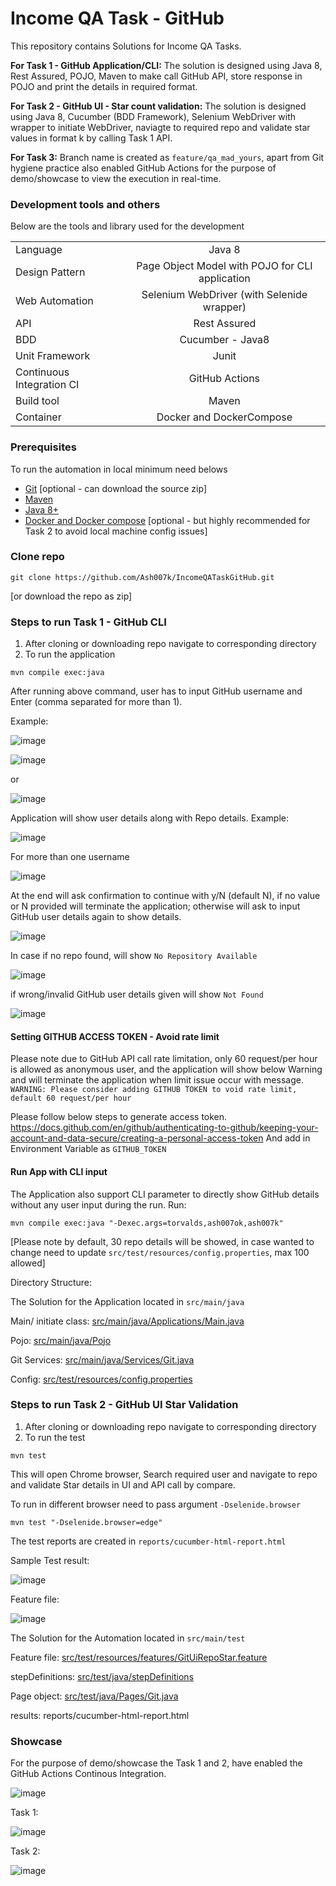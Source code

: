 # Income QA Task - GitHub

This repository contains Solutions for Income QA Tasks.

**For Task 1 - GitHub Application/CLI:**
The solution is designed using Java 8, Rest Assured, POJO, Maven to make call GitHub API, store response in POJO and print the details in required format.

**For Task 2 - GitHub UI - Star count validation:**
The solution is designed using Java 8, Cucumber (BDD Framework), Selenium WebDriver with wrapper to initiate WebDriver, naviagte to required repo and validate star values in format k by calling Task 1 API.

**For Task 3:**
Branch name is created as `feature/qa_mad_yours`, apart from Git hygiene practice also enabled GitHub Actions for the purpose of demo/showcase to view the execution in real-time.

### Development tools and others
Below are the tools and library used for the development

|       |       | 
| :------------- | :----------: |
| Language | Java 8 |
| Design Pattern | Page Object Model with POJO for CLI application |
| Web Automation | Selenium WebDriver (with Selenide wrapper) |
| API | Rest Assured |
| BDD | Cucumber - Java8 |
| Unit Framework | Junit |
| Continuous Integration CI | GitHub Actions |
| Build tool | Maven |
| Container | Docker and DockerCompose |

### Prerequisites
To run the automation in local minimum need belows
* [Git](https://git-scm.com/downloads) [optional - can download the source zip]
* [Maven](https://maven.apache.org/download.cgi)
* [Java 8+](https://java.com/en/download/help/download_options.html)
* [Docker and Docker compose](https://docs.docker.com/get-docker/) [optional - but highly recommended for Task 2 to avoid local machine config issues]

### Clone repo
```
git clone https://github.com/Ash007k/IncomeQATaskGitHub.git
```
[or download the repo as zip]

### Steps to run Task 1 - GitHub CLI

1. After cloning or downloading repo navigate to corresponding directory
2. To run the application
```
mvn compile exec:java
```

After running above command, user has to input GitHub username and Enter (comma separated for more than 1).

Example: 

![image](https://user-images.githubusercontent.com/89639359/133173391-cf00690d-b024-4d6c-84f4-b4b1b3c16717.png)

![image](https://user-images.githubusercontent.com/89639359/133173428-2d2f9c65-cccf-4027-bdea-5f7b1a5bec4c.png)

or

![image](https://user-images.githubusercontent.com/89639359/133173477-e2f858cc-e892-4375-877d-95b689654537.png)


Application will show user details along with Repo details.
Example:

![image](https://user-images.githubusercontent.com/89639359/133173566-53994518-8b83-44e5-ad5b-c95a942734a0.png)

For more than one username

![image](https://user-images.githubusercontent.com/89639359/133173809-bd1f5775-f00d-4eff-9185-8656972a4d80.png)



At the end will ask confirmation to continue with y/N (default N), if no value or N provided will terminate the application; otherwise will ask to input GitHub user details again to show details.

![image](https://user-images.githubusercontent.com/89639359/133173881-09dafac0-31ae-4771-a044-f0b7fe4c5e3c.png)


In case if no repo found, will show `No Repository Available`

![image](https://user-images.githubusercontent.com/89639359/133173918-05f85e85-5884-45de-84ca-90ed615ec7f2.png)


if wrong/invalid GitHub user details given will show `Not Found`

![image](https://user-images.githubusercontent.com/89639359/133173949-fc75574e-8d38-4759-b0b8-4635fb0df966.png)

#### Setting GITHUB ACCESS TOKEN - Avoid rate limit

Please note due to GitHub API call rate limitation, only 60 request/per hour is allowed as anonymous user, and the application will show below Warning and will terminate the application when limit issue occur with message.  
`WARNING: Please consider adding GITHUB TOKEN to void rate limit, default 60
request/per hour`

Please follow below steps to generate access token.
https://docs.github.com/en/github/authenticating-to-github/keeping-your-account-and-data-secure/creating-a-personal-access-token
And add in Environment Variable as `GITHUB_TOKEN`

#### Run App with CLI input

The Application also support CLI parameter to directly show GitHub details without any user input during the run.
Run:
```
mvn compile exec:java "-Dexec.args=torvalds,ash007ok,ash007k"
```

[Please note by default, 30 repo details will be showed, in case wanted to change need to update `src/test/resources/config.properties`, max 100 allowed]

Directory Structure:

The Solution for the Application located in `src/main/java`

Main/ initiate class: [src/main/java/Applications/Main.java](https://github.com/Ash007k/IncomeQATaskGitHub/blob/feature/qa_made_yours/src/main/java/Applications/Main.java)

Pojo: [src/main/java/Pojo](https://github.com/Ash007k/IncomeQATaskGitHub/tree/feature/qa_made_yours/src/main/java/Pojo)

Git Services: [src/main/java/Services/Git.java](https://github.com/Ash007k/IncomeQATaskGitHub/blob/feature/qa_made_yours/src/main/java/Services/Git.java)

Config: [src/test/resources/config.properties](https://github.com/Ash007k/IncomeQATaskGitHub/blob/feature/qa_made_yours/src/test/resources/config.properties)

### Steps to run Task 2 - GitHub UI Star Validation
1. After cloning or downloading repo navigate to corresponding directory
2. To run the test
```
mvn test
```
This will open Chrome browser, Search required user and navigate to repo and validate Star details in UI and API call by compare.

To run in different browser need to pass argument `-Dselenide.browser`
```
mvn test "-Dselenide.browser=edge"
```

The test reports are created in `reports/cucumber-html-report.html`

Sample Test result:

![image](https://user-images.githubusercontent.com/89639359/133174453-95088c20-e027-4ca0-bc75-d887814eacdd.png)

Feature file:

![image](https://user-images.githubusercontent.com/89639359/133174674-27c10f6f-6b42-47d8-b568-598f0fef0930.png)


The Solution for the Automation located in `src/main/test`

Feature file: [src/test/resources/features/GitUiRepoStar.feature](https://github.com/Ash007k/IncomeQATaskGitHub/blob/feature/qa_made_yours/src/test/resources/features/GitUiRepoStar.feature)

stepDefinitions: [src/test/java/stepDefinitions](https://github.com/Ash007k/IncomeQATaskGitHub/tree/feature/qa_made_yours/src/test/java/stepDefinitions)

Page object: [src/test/java/Pages/Git.java](https://github.com/Ash007k/IncomeQATaskGitHub/tree/feature/qa_made_yours/src/test/java/Pages)

results: reports/cucumber-html-report.html

### Showcase
For the purpose of demo/showcase the Task 1 and 2, have enabled the GitHub Actions Continous Integration.

![image](https://user-images.githubusercontent.com/89639359/133203448-d1fc1df1-b050-47a4-823f-5ccdf5b912a2.png)


Task 1: 

![image](https://user-images.githubusercontent.com/89639359/133203322-34b497b8-d8fc-4f75-b177-faa080fc49ac.png)


Task 2:

![image](https://user-images.githubusercontent.com/89639359/133203517-e44e95fe-9566-4483-9156-8fb63025cb97.png)





